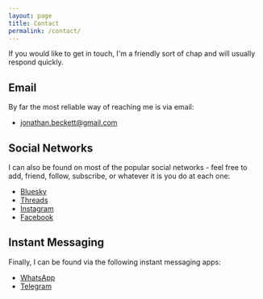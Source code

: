 ```yaml
---
layout: page
title: Contact
permalink: /contact/
---
```


If you would like to get in touch, I'm a friendly sort of chap and will usually respond quickly.

## Email

By far the most reliable way of reaching me is via email:

- [jonathan.beckett@gmail.com](mailto:jonathan.beckett@gmail.com)

## Social Networks

I can also be found on most of the popular social networks - feel free to add, friend, follow, subscribe, or whatever it is you do at each one:

- [Bluesky](https://bsky.app/profile/jonbeckett.bsky.social)
- [Threads](https://threads.net/@jonbeckett)
- [Instagram](https://instagram.com/jonbeckett)
- [Facebook](https://facebook.com/jonbeckett)

## Instant Messaging

Finally, I can be found via the following instant messaging apps:

- [WhatsApp](https://bit.ly/jonbeckettwhatsapp)
- [Telegram](https://t.me/jonbeckett)